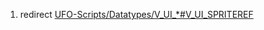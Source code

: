 1.  redirect
    [UFO-Scripts/Datatypes/V_UI_\*#V_UI_SPRITEREF](UFO-Scripts/Datatypes/V_UI_*#V_UI_SPRITEREF "wikilink")